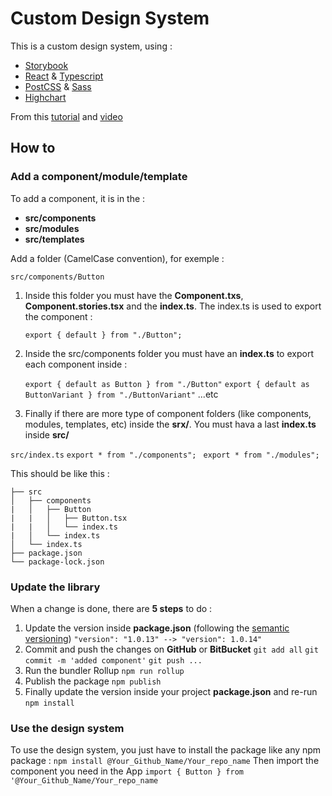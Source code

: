 # Custom Design System

This is a custom design system, using :

- [Storybook](https://storybook.js.org/)
- [React](https://fr.reactjs.org/) & [Typescript](https://www.typescriptlang.org/)
- [PostCSS](https://postcss.org/) & [Sass](https://sass-lang.com/)
- [Highchart](https://www.highcharts.com/)

From this [tutorial](https://dev.to/alexeagleson/how-to-create-and-publish-a-react-component-library-2oe#adding-rollup) and [video](https://www.youtube.com/watch?v=XHQi5a0TmMc&ab_channel=AlexEagleson)

## How to

### Add a component/module/template

To add a component, it is in the :

- **src/components**
- **src/modules**
- **src/templates**

Add a folder (CamelCase convention), for exemple :

    src/components/Button

1. Inside this folder you must have the **Component.txs**, **Component.stories.tsx** and the **index.ts**. The index.ts is used to export the component :

   `export { default } from "./Button";`

2. Inside the src/components folder you must have an **index.ts** to export each component inside :

   `export { default as Button } from "./Button"`
   `export { default as ButtonVariant } from "./ButtonVariant"`
   ...etc

3. Finally if there are more type of component folders (like components, modules, templates, etc) inside the **srx/**. You must hava a last **index.ts** inside **src/**

`src/index.ts`
`export * from "./components"; `
`export * from "./modules";`

This should be like this :

```
├── src
│   ├── components
|   │   ├── Button
|   |   │   ├── Button.tsx
|   |   │   └── index.ts
|   │   └── index.ts
│   └── index.ts
├── package.json
└── package-lock.json
```

### Update the library

When a change is done, there are **5 steps** to do :

1. Update the version inside **package.json** (following the [semantic versioning](https://docs.npmjs.com/about-semantic-versioning))
   `"version": "1.0.13" --> "version": 1.0.14"`
2. Commit and push the changes on **GitHub** or **BitBucket**
   `git add all`
   `git commit -m 'added component'`
   `git push ...`
3. Run the bundler Rollup
   `npm run rollup`
4. Publish the package
   `npm publish`
5. Finally update the version inside your project **package.json** and re-run
   `npm install`

### Use the design system

To use the design system, you just have to install the package like any npm package :
`npm install @Your_Github_Name/Your_repo_name`
Then import the component you need in the App
`import { Button } from '@Your_Github_Name/Your_repo_name`
